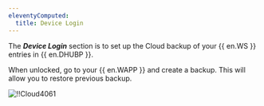 ```yaml
---
eleventyComputed:
  title: Device Login
---
```

The ***Device Login*** section is to set up the Cloud backup of your {{ en.WS }} entries in {{ en.DHUBP }}.

When unlocked, go to your {{ en.WAPP }} and create a backup. This will allow you to restore previous backup.

![!!Cloud4061](https://cdnweb.devolutions.net/docs/en/cloud/Cloud4061.png)
